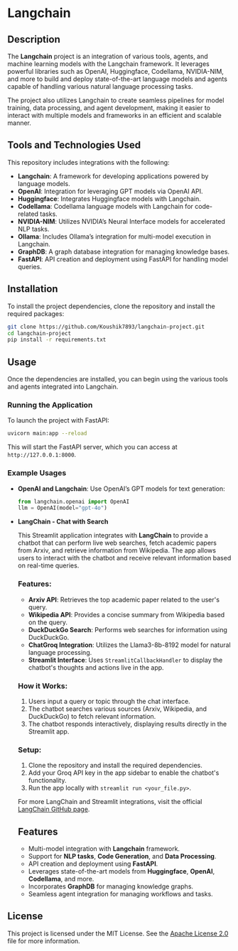 # Langchain

## Description

The **Langchain** project is an integration of various tools, agents, and machine learning models with the Langchain framework. It leverages powerful libraries such as OpenAI, Huggingface, Codellama, NVIDIA-NIM, and more to build and deploy state-of-the-art language models and agents capable of handling various natural language processing tasks.

The project also utilizes Langchain to create seamless pipelines for model training, data processing, and agent development, making it easier to interact with multiple models and frameworks in an efficient and scalable manner.

## Tools and Technologies Used
This repository includes integrations with the following:
- **Langchain**: A framework for developing applications powered by language models.
- **OpenAI**: Integration for leveraging GPT models via OpenAI API.
- **Huggingface**: Integrates Huggingface models with Langchain.
- **Codellama**: Codellama language models with Langchain for code-related tasks.
- **NVIDIA-NIM**: Utilizes NVIDIA’s Neural Interface models for accelerated NLP tasks.
- **Ollama**: Includes Ollama’s integration for multi-model execution in Langchain.
- **GraphDB**: A graph database integration for managing knowledge bases.
- **FastAPI**: API creation and deployment using FastAPI for handling model queries.

## Installation

To install the project dependencies, clone the repository and install the required packages:

```bash
git clone https://github.com/Koushik7893/langchain-project.git
cd langchain-project
pip install -r requirements.txt
```

## Usage

Once the dependencies are installed, you can begin using the various tools and agents integrated into Langchain.

### Running the Application
To launch the project with FastAPI:

```bash
uvicorn main:app --reload
```

This will start the FastAPI server, which you can access at `http://127.0.0.1:8000`.

### Example Usages
- **OpenAI and Langchain**: Use OpenAI’s GPT models for text generation:
   ```python
   from langchain.openai import OpenAI
   llm = OpenAI(model="gpt-4o")
   ```
   
- **LangChain - Chat with Search**

   This Streamlit application integrates with **LangChain** to provide a chatbot that can perform live web searches, fetch academic papers from Arxiv, and retrieve information from Wikipedia. The app    allows users to interact with the chatbot and receive relevant information based on real-time queries.
   
   ### Features:
   - **Arxiv API**: Retrieves the top academic paper related to the user's query.
   - **Wikipedia API**: Provides a concise summary from Wikipedia based on the query.
   - **DuckDuckGo Search**: Performs web searches for information using DuckDuckGo.
   - **ChatGroq Integration**: Utilizes the Llama3-8b-8192 model for natural language processing.
   - **Streamlit Interface**: Uses `StreamlitCallbackHandler` to display the chatbot's thoughts and actions live in the app.
   
   ### How it Works:
   1. Users input a query or topic through the chat interface.
   2. The chatbot searches various sources (Arxiv, Wikipedia, and DuckDuckGo) to fetch relevant information.
   3. The chatbot responds interactively, displaying results directly in the Streamlit app.
   
   ### Setup:
   1. Clone the repository and install the required dependencies.
   2. Add your Groq API key in the app sidebar to enable the chatbot's functionality.
   3. Run the app locally with `streamlit run <your_file.py>`.
   
   For more LangChain and Streamlit integrations, visit the official [LangChain GitHub page](https://github.com/langchain-ai/streamlit-agent).
   
   ## Features
   
   - Multi-model integration with **Langchain** framework.
   - Support for **NLP tasks**, **Code Generation**, and **Data Processing**.
   - API creation and deployment using **FastAPI**.
   - Leverages state-of-the-art models from **Huggingface**, **OpenAI**, **Codellama**, and more.
   - Incorporates **GraphDB** for managing knowledge graphs.
   - Seamless agent integration for managing workflows and tasks.


## License

This project is licensed under the MIT License. See the [Apache License 2.0](LICENSE) file for more information.
